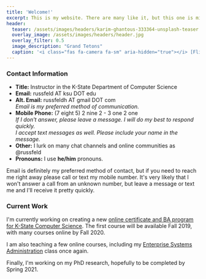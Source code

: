 ```yaml
---
title: 'Welcome!'
excerpt: This is my website. There are many like it, but this one is mine.
header:
  teaser: /assets/images/headers/karim-ghantous-333364-unsplash-teaser.jpg
  overlay_image: /assets/images/headers/header.jpg
  overlay_filter: 0.5
  image_description: "Grand Tetons"
  caption: '<i class="fas fa-camera fa-sm" aria-hidden="true"></i> [Flickr](https://www.flickr.com/photos/russfeld/28313869907/)'
---
```


### Contact Information

* **Title:** Instructor in the K-State Department of Computer Science
* **Email:** russfeld AT ksu DOT edu
* **Alt. Email:** russfeldh AT gmail DOT com <br>
_Email is my preferred method of communication._
* **Mobile Phone:** (7 eight 5) 2 nine 2 - 3 one 2 one<br>
_If I don't answer, please leave a message. I will do my best to respond quickly._ <br>
_I accept text messages as well. Please include your name in the message._
* **Other:** I lurk on many chat channels and online communities as @russfeld
* **Pronouns:** I use **he/him** pronouns.

Email is definitely my preferred method of contact, but if you need to reach me right away please call or text my mobile number. It's very likely that I won't answer a call from an unknown number, but leave a message or text me and I'll receive it pretty quickly.

### Current Work

I'm currently working on creating a new [online certificate and BA program for K-State Computer Science](https://global.k-state.edu/engineering/computer-science/). The first course will be available Fall 2019, with many courses online by Fall 2020.

I am also teaching a few online courses, including my [Enterprise Systems Administration](https://cis527.russfeld.me/) class once again.

Finally, I'm working on my PhD research, hopefully to be completed by Spring 2021.
